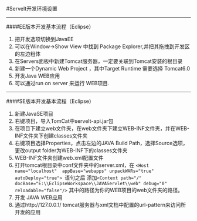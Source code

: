 #Servelt开发环境设置
***
####EE版本开发基本流程（Eclipse）
1. 把开发选项切换到JavaEE
2. 可以在Window->Show View 中找到 Package Explorer,并把其拖拽到开发区的左边粗体
3. 在Servers面板中新建Tomcat服务器，一定要关联到Tomcat安装的根目录
4. 新建一个Dynamic Web Project ，其中Target Runtime  需要选择 Tomcat6.0
5. 开发Java WEB应用
6. 可以通过run on server 来运行 WEB项目.
***
####SE版本开发基本流程（Eclipse）
1. 新建JavaSE项目
2. 右键项目，导入TomCat中servelt-api.jar包
3. 在项目下建立web文件夹，在web文件夹下建立WEB-INF文件夹，并在WEB-INF文件夹下创建classes文件夹
4. 右键项目选择Properties，点击左边的JAVA Build Path，选择Source选项，更改output folder为WEB-INF下的classes文件夹
5. WEB-INF文件夹创建web.xml配置文件
6. 打开tomcat根目录中conf文件夹中的server.xml，在   `<Host name="localhost"  appBase="webapps"
        unpackWARs="true" autoDeploy="true"> `语句之后
        添加`<Context path="/" docBase="E:\\EclipseWorkspace\\JAVAServlet\\web" debug="0" reloadable="false"/>`
        其中的路径为你的WEB项目的web文件夹的路径。
7. 开发 JAVA WEB应用
8. 通过http://127.0.0.1/ tomcat服务器与xml文档中配置的url-pattern来访问所开发的应用